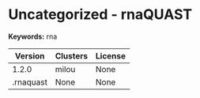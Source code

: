 # Uncategorized - rnaQUAST



**Keywords:** rna



| Version | Clusters | License |
| ------- | -------- | ------- |
| 1.2.0 | milou | None |
| .rnaquast | None | None |
